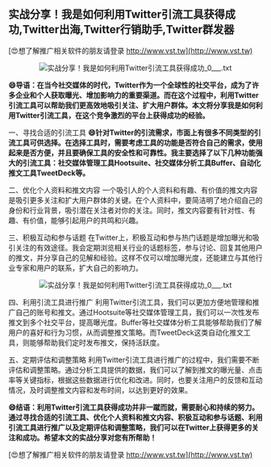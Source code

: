 ## **实战分享！我是如何利用Twitter引流工具获得成功,Twitter出海,Twitter行销助手,Twitter群发器**

[😍想了解推广相关软件的朋友请登录 http://www.vst.tw](http://www.vst.tw)

 <center><img src="https://vst.tw/MP4/tuiguang/png/4.png" alt="实战分享！我是如何利用Twitter引流工具获得成功_0___.txt"></center>

**😄导语：在当今社交媒体的时代，Twitter作为一个全球性的社交平台，成为了许多企业和个人获取曝光、增加影响力的重要渠道。而在这个过程中，利用Twitter引流工具可以帮助我们更高效地吸引关注、扩大用户群体。本文将分享我是如何利用Twitter引流工具，在这个竞争激烈的平台上获得成功的经验。**

一、寻找合适的引流工具
**😄针对Twitter的引流需求，市面上有很多不同类型的引流工具可供选择。在选择工具时，需要考虑工具的功能是否符合自己的需求，使用起来是否方便，并且要确保工具的安全性和可靠性。我主要选择了以下几种功能强大的引流工具：社交媒体管理工具Hootsuite、社交媒体分析工具Buffer、自动化推文工具TweetDeck等。**

二、优化个人资料和推文内容
一个吸引人的个人资料和有趣、有价值的推文内容是吸引更多关注和扩大用户群体的关键。在个人资料中，要简洁明了地介绍自己的身份和行业背景，吸引潜在关注者对你的关注。同时，推文内容要有针对性、有趣、有价值，能够引起用户的共鸣和兴趣。

三、积极互动和参与话题
在Twitter上，积极互动和参与热门话题是增加曝光和吸引关注的有效途径。我会定期浏览相关行业的话题标签，参与讨论、回复其他用户的推文，并分享自己的见解和经验。这样不仅可以增加曝光度，还能建立与其他行业专家和用户的联系，扩大自己的影响力。

 <center><img src="https://vst.tw/MP4/tuiguang/png/1.png" alt="实战分享！我是如何利用Twitter引流工具获得成功_0___.txt"></center>

四、利用引流工具进行推广
利用Twitter引流工具，我们可以更加方便地管理和推广自己的账号和推文。通过Hootsuite等社交媒体管理工具，我们可以一次性发布推文到多个社交平台，提高曝光度。Buffer等社交媒体分析工具能够帮助我们了解用户的喜好和行为习惯，从而调整推文策略。而TweetDeck这类自动化推文工具，则能够帮助我们定时发布推文，保持活跃度。

五、定期评估和调整策略
利用Twitter引流工具进行推广的过程中，我们需要不断评估和调整策略。通过分析工具提供的数据，我们可以了解到推文的曝光量、点击率等关键指标，根据这些数据进行优化和改进。同时，也要关注用户的反馈和互动情况，及时调整推文内容和发布时间，以达到更好的效果。

**😄结语：利用Twitter引流工具获得成功并非一蹴而就，需要耐心和持续的努力。通过寻找合适的引流工具、优化个人资料和推文内容、积极互动和参与话题、利用引流工具进行推广以及定期评估和调整策略，我们可以在Twitter上获得更多的关注和成功。希望本文的实战分享对您有所帮助！**

[😍想了解推广相关软件的朋友请登录 http://www.vst.tw](http://www.vst.tw)



